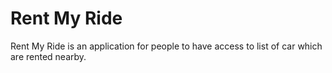 # Rent My Ride
Rent My Ride is an application for people to have access to list of car which are rented nearby.
